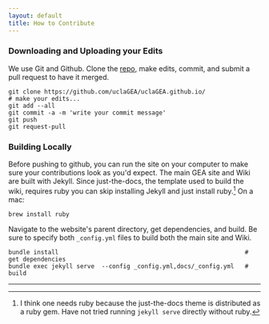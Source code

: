 ```yaml
---
layout: default
title: How to Contribute
---
```


### Downloading and Uploading your Edits

We use Git and Github. Clone the [repo](https://github.com/uclaGEA/uclaGEA.github.io/), make edits, commit, and submit a pull request to have it merged.

```
git clone https://github.com/uclaGEA/uclaGEA.github.io/
# make your edits...
git add --all
git commit -a -m 'write your commit message'
git push
git request-pull
```


### Building Locally

Before pushing to github, you can run the site on your computer to make sure your contributions look as you'd expect. The main GEA site and Wiki are built with Jekyll. Since just-the-docs, the template used to build the wiki, requires ruby you can skip installing Jekyll and just install ruby.[^1] On a mac:

```
brew install ruby
```

Navigate to the website's parent directory, get dependencies, and build. Be sure to specify both `_config.yml` files to build both the main site and Wiki.

```
bundle install                                                    # get dependencies
bundle exec jekyll serve  --config _config.yml,docs/_config.yml   # build
```



-------

[^1]: I think one needs ruby because the just-the-docs theme is distributed as a ruby gem. Have not tried running `jekyll serve` directly without ruby.

[website]: https://github.com/uclaGEA/uclaGEA.github.io
